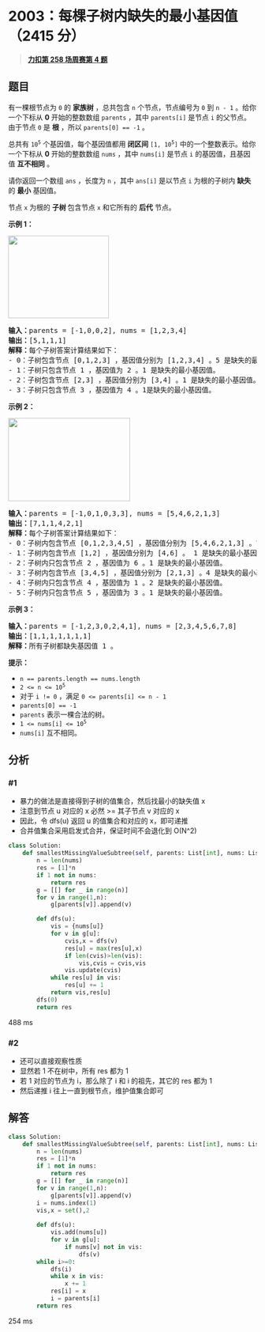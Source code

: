 # 2003：每棵子树内缺失的最小基因值（2415 分）


> <u>**[力扣第 258 场周赛第 4 题](https://leetcode.cn/problems/smallest-missing-genetic-value-in-each-subtree/)**</u>

## 题目

<p>有一棵根节点为 <code>0</code> 的 <strong>家族树</strong> ，总共包含 <code>n</code> 个节点，节点编号为 <code>0</code> 到 <code>n - 1</code> 。给你一个下标从 <strong>0</strong> 开始的整数数组 <code>parents</code> ，其中 <code>parents[i]</code> 是节点 <code>i</code> 的父节点。由于节点 <code>0</code> 是 <strong>根</strong> ，所以 <code>parents[0] == -1</code> 。</p>

<p>总共有 <code>10<sup>5</sup></code> 个基因值，每个基因值都用 <strong>闭区间</strong> <code>[1, 10<sup>5</sup>]</code> 中的一个整数表示。给你一个下标从 <strong>0</strong> 开始的整数数组 <code>nums</code> ，其中 <code>nums[i]</code> 是节点 <code>i</code> 的基因值，且基因值 <strong>互不相同</strong> 。</p>

<p>请你返回一个数组<em> </em><code>ans</code> ，长度为 <code>n</code> ，其中 <code>ans[i]</code> 是以节点 <code>i</code> 为根的子树内 <b>缺失</b> 的 <strong>最小</strong> 基因值。</p>

<p>节点 <code>x</code> 为根的 <strong>子树 </strong>包含节点 <code>x</code> 和它所有的 <strong>后代</strong> 节点。</p>



<p><strong>示例 1：</strong></p>

<p><img alt="" src="https://assets.leetcode.com/uploads/2021/08/23/case-1.png" style="width: 204px; height: 167px;"></p>

<pre><b>输入：</b>parents = [-1,0,0,2], nums = [1,2,3,4]
<b>输出：</b>[5,1,1,1]
<b>解释：</b>每个子树答案计算结果如下：
- 0：子树包含节点 [0,1,2,3] ，基因值分别为 [1,2,3,4] 。5 是缺失的最小基因值。
- 1：子树只包含节点 1 ，基因值为 2 。1 是缺失的最小基因值。
- 2：子树包含节点 [2,3] ，基因值分别为 [3,4] 。1 是缺失的最小基因值。
- 3：子树只包含节点 3 ，基因值为 4 。1是缺失的最小基因值。
</pre>

<p><strong>示例 2：</strong></p>

<p><img alt="" src="https://assets.leetcode.com/uploads/2021/08/23/case-2.png" style="width: 247px; height: 168px;"></p>

<pre><b>输入：</b>parents = [-1,0,1,0,3,3], nums = [5,4,6,2,1,3]
<b>输出：</b>[7,1,1,4,2,1]
<b>解释：</b>每个子树答案计算结果如下：
- 0：子树内包含节点 [0,1,2,3,4,5] ，基因值分别为 [5,4,6,2,1,3] 。7 是缺失的最小基因值。
- 1：子树内包含节点 [1,2] ，基因值分别为 [4,6] 。 1 是缺失的最小基因值。
- 2：子树内只包含节点 2 ，基因值为 6 。1 是缺失的最小基因值。
- 3：子树内包含节点 [3,4,5] ，基因值分别为 [2,1,3] 。4 是缺失的最小基因值。
- 4：子树内只包含节点 4 ，基因值为 1 。2 是缺失的最小基因值。
- 5：子树内只包含节点 5 ，基因值为 3 。1 是缺失的最小基因值。
</pre>

<p><strong>示例 3：</strong></p>

<pre><b>输入：</b>parents = [-1,2,3,0,2,4,1], nums = [2,3,4,5,6,7,8]
<b>输出：</b>[1,1,1,1,1,1,1]
<b>解释：</b>所有子树都缺失基因值 1 。
</pre>



<p><strong>提示：</strong></p>

<ul>
<li><code>n == parents.length == nums.length</code></li>
<li><code>2 &lt;= n &lt;= 10<sup>5</sup></code></li>
<li>对于 <code>i != 0</code> ，满足 <code>0 &lt;= parents[i] &lt;= n - 1</code></li>
<li><code>parents[0] == -1</code></li>
<li><code>parents</code> 表示一棵合法的树。</li>
<li><code>1 &lt;= nums[i] &lt;= 10<sup>5</sup></code></li>
<li><code>nums[i]</code> 互不相同。</li>
</ul>




## 分析

### #1

- 暴力的做法是直接得到子树的值集合，然后找最小的缺失值 x
- 注意到节点 u 对应的 x 必然 >= 其子节点 v 对应的 x
- 因此，令 dfs(u) 返回 u 的值集合和对应的 x，即可递推
- 合并值集合采用启发式合并，保证时间不会退化到 O(N^2)

```python
class Solution:
    def smallestMissingValueSubtree(self, parents: List[int], nums: List[int]) -> List[int]:
        n = len(nums)
        res = [1]*n
        if 1 not in nums:
            return res
        g = [[] for _ in range(n)]
        for v in range(1,n):
            g[parents[v]].append(v)

        def dfs(u):
            vis = {nums[u]}
            for v in g[u]:
                cvis,x = dfs(v)
                res[u] = max(res[u],x)
                if len(cvis)>len(vis):
                    vis,cvis = cvis,vis
                vis.update(cvis)
            while res[u] in vis:
                res[u] += 1
            return vis,res[u]
        dfs(0)
        return res
```
488 ms

### #2

- 还可以直接观察性质
- 显然若 1 不在树中，所有 res 都为 1
- 若 1 对应的节点为 i，那么除了 i 和 i 的祖先，其它的 res 都为 1
- 然后递推 i 往上一直到根节点，维护值集合即可
## 解答

```python
class Solution:
    def smallestMissingValueSubtree(self, parents: List[int], nums: List[int]) -> List[int]:
        n = len(nums)
        res = [1]*n
        if 1 not in nums:
            return res
        g = [[] for _ in range(n)]
        for v in range(1,n):
            g[parents[v]].append(v)
        i = nums.index(1)        
        vis,x = set(),2
        
        def dfs(u):
            vis.add(nums[u])
            for v in g[u]:
                if nums[v] not in vis:
                    dfs(v)
        while i>=0:
            dfs(i)
            while x in vis:
                x += 1
            res[i] = x
            i = parents[i]
        return res
```
254 ms
